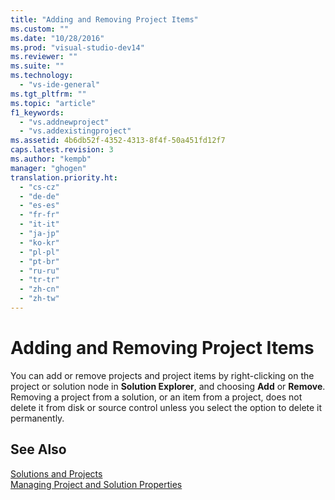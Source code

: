 ```yaml
---
title: "Adding and Removing Project Items"
ms.custom: ""
ms.date: "10/28/2016"
ms.prod: "visual-studio-dev14"
ms.reviewer: ""
ms.suite: ""
ms.technology: 
  - "vs-ide-general"
ms.tgt_pltfrm: ""
ms.topic: "article"
f1_keywords: 
  - "vs.addnewproject"
  - "vs.addexistingproject"
ms.assetid: 4b6db52f-4352-4313-8f4f-50a451fd12f7
caps.latest.revision: 3
ms.author: "kempb"
manager: "ghogen"
translation.priority.ht: 
  - "cs-cz"
  - "de-de"
  - "es-es"
  - "fr-fr"
  - "it-it"
  - "ja-jp"
  - "ko-kr"
  - "pl-pl"
  - "pt-br"
  - "ru-ru"
  - "tr-tr"
  - "zh-cn"
  - "zh-tw"
---
```

# Adding and Removing Project Items
You can add or remove projects and project items by right-clicking on the project or solution node in **Solution Explorer**, and choosing **Add** or **Remove**. Removing a project from a solution, or an item from a project, does not delete it from disk or source control unless you select the option to delete it permanently.  
  
## See Also  
 [Solutions and Projects](../ide/solutions-and-projects-in-visual-studio.md)   
 [Managing Project and Solution Properties](../ide/managing-project-and-solution-properties.md)